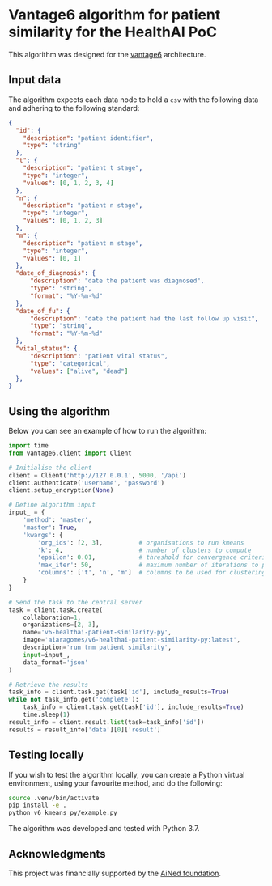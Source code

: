 # Vantage6 algorithm for patient similarity for the HealthAI PoC

This algorithm was designed for the [vantage6](https://vantage6.ai/) 
architecture. 

## Input data

The algorithm expects each data node to hold a `csv` with the following data
and adhering to the following standard:

``` json
{
  "id": {
    "description": "patient identifier",
    "type": "string"
  },
  "t": {
    "description": "patient t stage",
    "type": "integer",
    "values": [0, 1, 2, 3, 4]
  },
  "n": {
    "description": "patient n stage",
    "type": "integer",
    "values": [0, 1, 2, 3]
  },
  "m": {
    "description": "patient m stage",
    "type": "integer",
    "values": [0, 1]
  },
  "date_of_diagnosis": {
      "description": "date the patient was diagnosed",
      "type": "string",
      "format": "%Y-%m-%d"
  },
  "date_of_fu": {
      "description": "date the patient had the last follow up visit",
      "type": "string",
      "format": "%Y-%m-%d"
  },
  "vital_status": {
      "description": "patient vital status",
      "type": "categorical",
      "values": ["alive", "dead"]
  },
}
```

## Using the algorithm

Below you can see an example of how to run the algorithm:

``` python
import time
from vantage6.client import Client

# Initialise the client
client = Client('http://127.0.0.1', 5000, '/api')
client.authenticate('username', 'password')
client.setup_encryption(None)

# Define algorithm input
input_ = {
    'method': 'master',
    'master': True,
    'kwargs': {
        'org_ids': [2, 3],          # organisations to run kmeans
        'k': 4,                     # number of clusters to compute
        'epsilon': 0.01,            # threshold for convergence criterion
        'max_iter': 50,             # maximum number of iterations to perform
        'columns': ['t', 'n', 'm']  # columns to be used for clustering
    }
}

# Send the task to the central server
task = client.task.create(
    collaboration=1,
    organizations=[2, 3],
    name='v6-healthai-patient-similarity-py',
    image='aiaragomes/v6-healthai-patient-similarity-py:latest',
    description='run tnm patient similarity',
    input=input_,
    data_format='json'
)

# Retrieve the results
task_info = client.task.get(task['id'], include_results=True)
while not task_info.get('complete'):
    task_info = client.task.get(task['id'], include_results=True)
    time.sleep(1)
result_info = client.result.list(task=task_info['id'])
results = result_info['data'][0]['result']
```

## Testing locally

If you wish to test the algorithm locally, you can create a Python virtual 
environment, using your favourite method, and do the following:

``` bash
source .venv/bin/activate
pip install -e .
python v6_kmeans_py/example.py
```

The algorithm was developed and tested with Python 3.7.

## Acknowledgments

This project was financially supported by the
[AiNed foundation](https://ained.nl/over-ained/).
